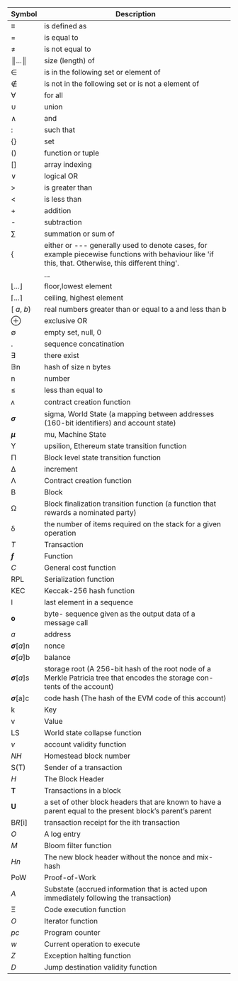 |  **Symbol** | **Description** |
|  ------ | ------ |
|  ≡ | is defined as |
|  = | is equal to |
|  ≠ | is not equal to |
|  ║...║ | size (length) of |
|   ∈  | is in the following set or element of |
|  ∉  | is not in the following set or is not a element of |
|  ∀  | for all |
|  ∪ | union |
|  ∧ | and |
|  : | such that |
|  {} | set |
|  () | function or tuple |
|  [] | array indexing |
|  ∨ | logical OR |
|  > | is greater than |
|  < | is less than |
|  + | addition |
|  - | subtraction |
|  ∑ | summation or sum of |
|  { |  either or --- generally used to denote cases, for example piecewise functions with behaviour like 'if this, that. Otherwise, this different thing'. |
| |...| | No of bytes
|  ⌊...⌋ | floor,lowest element |
|  ⌈...⌉ | ceiling, highest element |
| [ *a*, *b*) |  real numbers greater than or equal to a and less than b |
|  ⊕ | exclusive OR |
|  ∅  | empty set, null, 0 |
|  . | sequence concatination |
|  ∃ | there exist |
|  𝔹n | hash of size n bytes |
|  n | number |
|  ≤ | less than equal to |
|  ᴧ | contract creation function |
|  ***σ***| sigma, World State (a mapping between addresses (160-bit identifiers) and account state) |
|  ***μ*** | mu, Machine State |
|  Υ | upsilion, Ethereum state transition function |
|  Π | Block level state transition function |
|  ∆ | increment |
|  Λ | Contract creation function |
|  B  | Block |
|  Ω  | Block finalization transition function (a function that rewards a nominated party) |
|  δ  |  the number of items required on the stack for a given operation |
|  *T* | Transaction |
| ***f*** | Function |
| *C* | General cost function |
| RPL   | Serialization function |
| KEC | Keccak-256 hash function |
| l | last element in a sequence  |
| **o** | byte- sequence given as the output data of a message call |
| *a*   | address  |
|  ***σ***[*a*]n | nonce  |
|  ***σ***[*a*]b | balance |
|  ***σ***[*a*]s   | storage root (A 256-bit hash of the root node of a Merkle Patricia tree that encodes the storage con- tents of the account) |
| ***σ***[a]c | code hash (The hash of the EVM code of this account) |
| k | Key |
| v | Value |
| LS | World state collapse function |
| *v* | account validity function |
| *NH*  | Homestead block number  |
| S(T) | Sender of a transaction  |
| *H*   | The Block Header  |
| **T**   | Transactions in a block  |
|  **U**  |  a set of other block headers that are known to have a parent equal to the present block’s parent’s parent |
| B*R*[i]   | transaction receipt for the ith transaction |
| *O* | A log entry  |
| *M*   | Bloom filter function |
| *Hn*   | The new block header without the nonce and mix-hash |
| PoW | Proof-of-Work  |
| *A*   | Substate (accrued information that is acted upon immediately following the transaction)  |
| Ξ | Code execution function |
| *O*   | Iterator function  |
| *pc*   | Program counter  |
| *w*   | Current operation to execute |
| *Z*   | Exception halting function  |
| *D*  | Jump destination validity function  |